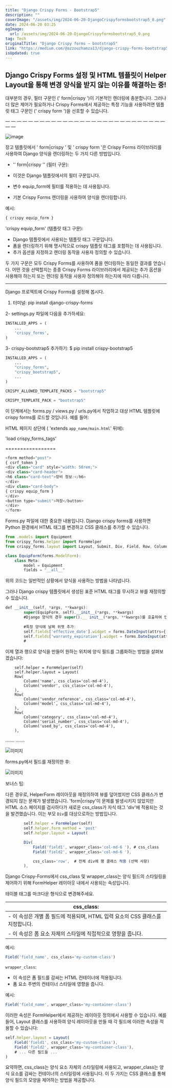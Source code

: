 ```yaml
---
title: "Django Crispy Forms - Bootstrap5"
description: ""
coverImage: "/assets/img/2024-06-20-DjangoCrispyformsbootstrap5_0.png"
date: 2024-06-20 03:25
ogImage: 
  url: /assets/img/2024-06-20-DjangoCrispyformsbootstrap5_0.png
tag: Tech
originalTitle: "Django Crispy forms — bootstrap5"
link: "https://medium.com/@azzouzhamza13/django-crispy-forms-bootstrap5-00a1eb3ec3c7"
isUpdated: true
---
```





## Django Crispy Forms 설정 및 HTML 템플릿이 Helper Layout을 통해 변경 양식을 받지 않는 이유를 해결하는 중!

대부분의 경우, 필터 구문인 (' form|crispy ')이 기본적인 렌더링에 충분합니다. 그러나 더 많은 제어가 필요하거나 Crispy Forms에서 제공하는 특정 기능을 사용하려면 템플릿 태그 구문인 (' crispy form ')을 선호할 수 있습니다.

— — — — — — — — — — — — — — — — — — — — — — — — — — — — — —

![image](/assets/img/2024-06-20-DjangoCrispyformsbootstrap5_0.png)

<div class="content-ad"></div>

장고 템플릿에서 ' form|crispy ' 및 ' crispy form '은 Crispy Forms 라이브러리를 사용하여 Django 양식을 렌더링하는 두 가지 다른 방법입니다.

- '' form|crispy '' (필터 구문):

- 이것은 Django 템플릿에서의 필터 구문입니다.
- 변수 equip_form에 필터를 적용하는 데 사용됩니다.
- 기본 Crispy Forms 렌더링을 사용하여 양식을 렌더링합니다.

예시:

<div class="content-ad"></div>

```js
{ crispy equip_form }
```

'crispy equip_form' (템플릿 태그 구문):

- Django 템플릿에서 사용되는 템플릿 태그 구문입니다.
- 폼을 렌더링하기 위해 명시적으로 crispy 템플릿 태그를 포함하는 데 사용됩니다.
- 추가 옵션을 지정하고 렌더링 동작을 사용자 정의할 수 있습니다.


<div class="content-ad"></div>

두 가지 구문은 모두 Crispy Forms를 사용하여 폼을 렌더링하는 동일한 결과를 얻습니다. 어떤 것을 선택할지는 종종 Crispy Forms 라이브러리에서 제공되는 추가 옵션을 사용해야 하는지 또는 렌더링 동작을 사용자 정의해야 하는지에 따라 다릅니다.

--- --- --- --- --- --- --- --- --- --- ---

Django 프로젝트에 Crispy Forms를 설정해 봅시다.

1. 터미널: pip install django-crispy-forms

<div class="content-ad"></div>

2- settings.py 파일에 다음을 추가하세요:

```python
INSTALLED_APPS = (
    ...
    'crispy_forms',
)
```

3- crispy-bootstrap5 추가하기: $ pip install crispy-bootstrap5

```python
INSTALLED_APPS = (
    ...
    "crispy_forms",
    "crispy_bootstrap5",
    ...
)

CRISPY_ALLOWED_TEMPLATE_PACKS = "bootstrap5"

CRISPY_TEMPLATE_PACK = "bootstrap5"
```

<div class="content-ad"></div>

이 단계에서는 forms.py / views.py / urls.py에서 작업하고 대상 HTML 템플릿에 crispy forms를 로드할 것입니다. 예를 들어:

HTML 페이지 상단에 ( 'extends `app_name/main.html`' 뒤에):

'load crispy_forms_tags'

=================

<div class="content-ad"></div>

```js
<form method="post">
{ csrf_token }
<div class="card" style="width: 50rem;">
<div class="card-header">
<h6 class="card-text">장비 정보:</h6>
</div>
<div class="card-body">
{ crispy equip_form }
</div>
<button type="submit">저장</button>
</div>
</form>
```

Forms.py 파일에 대한 중요한 내용입니다. Django crispy forms를 사용하면 Python 환경에서 HTML 태그를 변경하고 CSS 클래스를 추가할 수 있습니다.

```js
from .models import Equipment
from crispy_forms.helper import FormHelper
from crispy_forms.layout import Layout, Submit, Div, Field, Row, Column
```

```js
class EquipForm(forms.ModelForm):
    class Meta:
        model = Equipment 
        fields = "__all__"
```  

<div class="content-ad"></div>

위의 코드는 일반적인 상황에서 양식을 사용하는 방법을 나타냅니다.

그러나 Django crispy 템플릿에서 생성된 표준 HTML 태그를 무시하고 뷰를 재정의할 수 있습니다.

```js
def __init__(self, *args, **kwargs):
        super(EquipForm, self).__init__(*args, **kwargs)
        #Django 양식의 경우 super().__ init__(*args, **kwargs)를 호출하여 인스턴스화 중에 전달된 데이터로 양식을 초기화합니다. 이는 Python에서 특정한 경우에 발생하는 패턴입니다. 부모 클래스의 메서드를 재정의하고 부모 클래스에서 동일한 메서드를 호출하려는 경우 사용됩니다.
        
        #특정 양식에 날짜 위젯 추가:
        self.fields['effective_date'].widget = forms.DateInput(attrs={'type': 'date'})
        self.fields['warranty_expiration'].widget = forms.DateInput(attrs={'type': 'date'})
        #
```

이제 열과 행으로 양식을 만들어 원하는 위치에 양식 필드를 그룹화하는 방법을 살펴보겠습니다:

<div class="content-ad"></div>


        self.helper = FormHelper(self)
        self.helper.layout = Layout(
        Row(
            Column('name', css_class='col-md-4'),
            Column('vendor', css_class='col-md-4'),
        ),
        Row(
            Column('vendor_reference', css_class='col-md-4'),
            Column('model', css_class='col-md-4'),
        ),
        Row(
            Column('category', css_class='col-md-4'),
            Column('serial_number', css_class='col-md-4'),
            Column('used_by', css_class='col-md-4'),
        ),
.......
.......


![이미지](/assets/img/2024-06-20-DjangoCrispyformsbootstrap5_1.png)

forms.py에서 필드를 재정의한 후:

![이미지](/assets/img/2024-06-20-DjangoCrispyformsbootstrap5_2.png)


<div class="content-ad"></div>

보너스 팁:

다른 경우로, HelperForm 레이아웃을 재정의하여 뷰를 덮어썼지만 CSS 클래스가 변경되지 않는 문제가 발생했습니다. 'form|crispy'이 문제를 발생시키지 않았지만 HTML 소스 페이지를 검사하다가 새로운 css_class가 자식 태그 'div'에 적용되는 것을 발견했습니다. 이는 부모 `Div`를 대상으로하는 방법입니다.

```js
        self.helper = FormHelper(self)
        self.helper.form_method = 'post'
        self.helper.layout = Layout(

        Div(
            Field('field1', wrapper_class='col-md-6 '), # css_class
            Field('field2', wrapper_class='col-md-6 '),

            css_class='row',  # 전체 div에 행 클래스 적용 (선택 사항)
        ),
```

Django Crispy-Forms에서 css_class 및 wrapper_class는 양식 필드의 스타일링을 제어하기 위해 FormHelper 레이아웃 내에서 사용되는 속성입니다.

<div class="content-ad"></div>

테이블 태그를 마크다운 형식으로 변경해주세요.


| css_class:                                              |
| ------------------------------------------------------- |
| - 이 속성은 개별 폼 필드에 적용되며, HTML 입력 요소의 CSS 클래스를 지정합니다. |
| - 이 속성은 폼 요소 자체의 스타일에 직접적으로 영향을 줍니다.         |

예시:

```js
Field('field_name', css_class='my-custom-class')
```

<div class="content-ad"></div>

`wrapper_class`:

- 이 속성은 폼 필드를 감싸는 HTML 컨테이너에 적용됩니다.
- 폼 요소 주변의 컨테이너 스타일에 영향을 줍니다.

예시:

```js
Field('field_name', wrapper_class='my-container-class')
```

<div class="content-ad"></div>

이러한 속성은 FormHelper에서 제공하는 레이아웃 정의에서 사용할 수 있습니다. 예를 들어, Layout 클래스를 사용하여 양식 레이아웃을 만들 때 각 필드에 이러한 속성을 적용할 수 있습니다:

```js
self.helper.layout = Layout(
    Field('field1', css_class='my-custom-class'),
    Field('field2', wrapper_class='my-container-class'),
    # ... 다른 필드들 ...
)
```

요약하면, css_class는 양식 요소 자체의 스타일링에 사용되고, wrapper_class는 양식 요소를 감싸는 컨테이너의 스타일링에 사용됩니다. 이 두 가지는 CSS 클래스를 통해 양식 필드의 모양을 제어하는 방법을 제공합니다.
